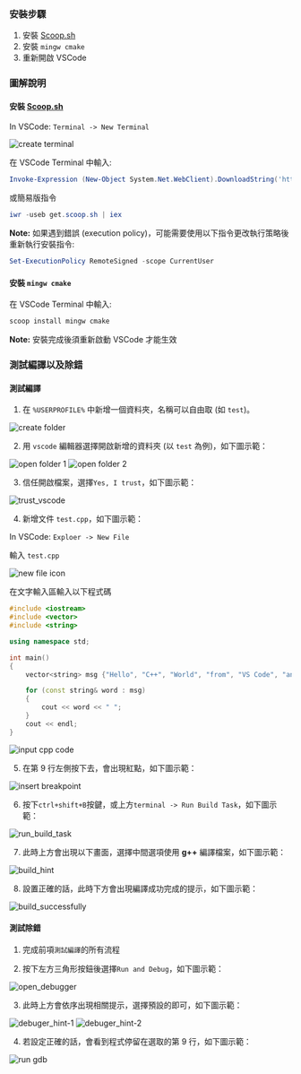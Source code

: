 ### 安裝步驟

1. 安裝 [Scoop.sh](https://www.scoop.sh/)
2. 安裝 `mingw cmake`
3. 重新開啟 VSCode

### 圖解說明

#### 安裝 [Scoop.sh](https://www.scoop.sh/)

In VSCode: `Terminal -> New Terminal`

![create terminal](img/create_terminal.png)

在 VSCode Terminal 中輸入:

```powershell
Invoke-Expression (New-Object System.Net.WebClient).DownloadString('https://get.scoop.sh')
```

或簡易版指令

```powershell
iwr -useb get.scoop.sh | iex
```

**Note:** 如果遇到錯誤 (execution policy)，可能需要使用以下指令更改執行策略後重新執行安裝指令:

```powershell
Set-ExecutionPolicy RemoteSigned -scope CurrentUser
```

#### 安裝 `mingw cmake`

在 VSCode Terminal 中輸入:

```powershell
scoop install mingw cmake
```

**Note:** 安裝完成後須重新啟動 VSCode 才能生效

### 測試編譯以及除錯

#### 測試編譯

1. 在 `%USERPROFILE%` 中新增一個資料夾，名稱可以自由取 (如 `test`)。

![create folder](img/fig_01-win-var.png)

2. 用 `vscode` 編輯器選擇開啟新增的資料夾 (以 `test` 為例)，如下圖示範：

![open folder 1](img/fig_05-open_vscode.png)
![open folder 2](img/fig_02-extract_files.png)

3. 信任開啟檔案，選擇`Yes, I trust`，如下圖示範：

![trust_vscode](./img/fig_06-trust_vscode.png)

4. 新增文件 `test.cpp`，如下圖示範：

In VSCode: `Exploer -> New File`

輸入 `test.cpp`

![new file icon](img/new_file.png)

在文字輸入區輸入以下程式碼

```c++
#include <iostream>
#include <vector>
#include <string>

using namespace std;

int main()
{
    vector<string> msg {"Hello", "C++", "World", "from", "VS Code", "and the C++ extension!"};

    for (const string& word : msg)
    {
        cout << word << " ";
    }
    cout << endl;
}
```

![input cpp code](img/input_cpp.png)

5. 在第 9 行左側按下去，會出現紅點，如下圖示範：

![insert breakpoint](img/insert_breakpoint.png)

6. 按下`ctrl+shift+B`按鍵，或上方`terminal -> Run Build Task`，如下圖示範：

![run_build_task](./img/fig_08-run_build_task.png)

7. 此時上方會出現以下畫面，選擇中間選項使用 **g++** 編譯檔案，如下圖示範：

![build_hint](./img/fig_09-build_hint.png)

8. 設置正確的話，此時下方會出現編譯成功完成的提示，如下圖示範：

![build_successfully](./img/fig_10-build_successfully.png)

#### 測試除錯

1. 完成前項`測試編譯`的所有流程

2. 按下左方三角形按鈕後選擇`Run and Debug`，如下圖示範：

![open_debugger](./img/fig_11-open_debugger.png)

3. 此時上方會依序出現相關提示，選擇預設的即可，如下圖示範：

![debuger_hint-1](./img/fig_12-debuger_hint-1.png)
![debuger_hint-2](./img/fig_13-debuger_hint-2.png)

4. 若設定正確的話，會看到程式停留在選取的第 9 行，如下圖示範：

![run gdb](img/run_gdb.png)

